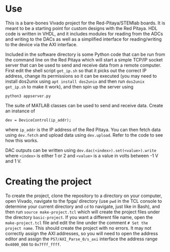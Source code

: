 # Use

This is a bare-bones Vivado project for the Red-Pitaya/STEMlab boards.  It is meant to be a starting point for custom designs with the Red Pitaya.  HDL code is written in VHDL, and it includes modules for reading from the ADCs and writing to the DACs as well as a simplified interface for reading/writing to the device via the AXI interface.

Included in the software directory is some Python code that can be run from the command line on the Red Pitaya which will start a simple TCP/IP socket server that can be used to send and receive data from a remote computer.  First edit the shell script `get_ip.sh` so that it picks out the correct IP address, change its permissions so it can be executed (you may need to install dos2unix using `apt install dos2unix` and then run `dos2unix get_ip.sh` to make it work), and then spin up the server using
```
python3 appserver.py
```

The suite of MATLAB classes can be used to send and receive data.  Create an instance of
```
dev = DeviceControl(ip_addr);
```
where `ip_addr` is the IP address of the Red Pitaya.  You can then fetch data using `dev.fetch` and upload data using `dev.upload`.  Refer to the code to see how this works.

DAC outputs can be written using `dev.dac(<index>).set(<value>).write` where `<index>` is either 1 or 2 and `<value>` is a value in volts between -1 V and 1 V. 

# Creating the project

To create the project, clone the repository to a directory on your computer, open Vivado, navigate to the fpga/ directory (use `pwd` in the TCL console to determine your current directory and `cd` to navigate, just like in Bash), and then run `source make-project.tcl` which will create the project files under the directory `basic-project`.  If you want a different file name, open the `make-project.tcl` file and edit the line under the comment `# Set the project name`.  This should create the project with no errors.  It may not correctly assign the AXI addresses, so you will need to open the address editor and assign the `PS7/AXI_Parse_0/s_axi` interface the address range `0x4000_000` to `0x7fff_ffff`.

